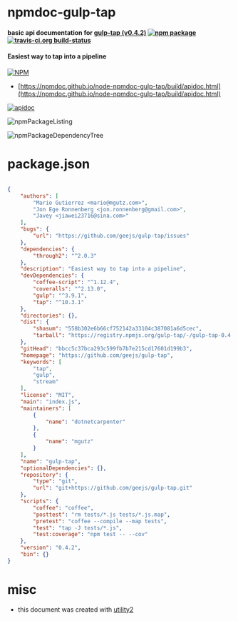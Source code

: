 # npmdoc-gulp-tap

#### basic api documentation for  [gulp-tap (v0.4.2)](https://github.com/geejs/gulp-tap)  [![npm package](https://img.shields.io/npm/v/npmdoc-gulp-tap.svg?style=flat-square)](https://www.npmjs.org/package/npmdoc-gulp-tap) [![travis-ci.org build-status](https://api.travis-ci.org/npmdoc/node-npmdoc-gulp-tap.svg)](https://travis-ci.org/npmdoc/node-npmdoc-gulp-tap)

#### Easiest way to tap into a pipeline

[![NPM](https://nodei.co/npm/gulp-tap.png?downloads=true&downloadRank=true&stars=true)](https://www.npmjs.com/package/gulp-tap)

- [https://npmdoc.github.io/node-npmdoc-gulp-tap/build/apidoc.html](https://npmdoc.github.io/node-npmdoc-gulp-tap/build/apidoc.html)

[![apidoc](https://npmdoc.github.io/node-npmdoc-gulp-tap/build/screenCapture.buildCi.browser.%252Ftmp%252Fbuild%252Fapidoc.html.png)](https://npmdoc.github.io/node-npmdoc-gulp-tap/build/apidoc.html)

![npmPackageListing](https://npmdoc.github.io/node-npmdoc-gulp-tap/build/screenCapture.npmPackageListing.svg)

![npmPackageDependencyTree](https://npmdoc.github.io/node-npmdoc-gulp-tap/build/screenCapture.npmPackageDependencyTree.svg)



# package.json

```json

{
    "authors": [
        "Mario Gutierrez <mario@mgutz.com>",
        "Jon Ege Ronnenberg <jon.ronnenberg@gmail.com>",
        "Javey <jiawei23716@sina.com>"
    ],
    "bugs": {
        "url": "https://github.com/geejs/gulp-tap/issues"
    },
    "dependencies": {
        "through2": "^2.0.3"
    },
    "description": "Easiest way to tap into a pipeline",
    "devDependencies": {
        "coffee-script": "^1.12.4",
        "coveralls": "^2.13.0",
        "gulp": "^3.9.1",
        "tap": "^10.3.1"
    },
    "directories": {},
    "dist": {
        "shasum": "558b302e6b66cf752142a33104c387081a6d5cec",
        "tarball": "https://registry.npmjs.org/gulp-tap/-/gulp-tap-0.4.2.tgz"
    },
    "gitHead": "bbcc5c37bca293c599fb7b7e215cd17601d199b3",
    "homepage": "https://github.com/geejs/gulp-tap",
    "keywords": [
        "tap",
        "gulp",
        "stream"
    ],
    "license": "MIT",
    "main": "index.js",
    "maintainers": [
        {
            "name": "dotnetcarpenter"
        },
        {
            "name": "mgutz"
        }
    ],
    "name": "gulp-tap",
    "optionalDependencies": {},
    "repository": {
        "type": "git",
        "url": "git+https://github.com/geejs/gulp-tap.git"
    },
    "scripts": {
        "coffee": "coffee",
        "posttest": "rm tests/*.js tests/*.js.map",
        "pretest": "coffee --compile --map tests",
        "test": "tap -J tests/*.js",
        "test:coverage": "npm test -- --cov"
    },
    "version": "0.4.2",
    "bin": {}
}
```



# misc
- this document was created with [utility2](https://github.com/kaizhu256/node-utility2)
